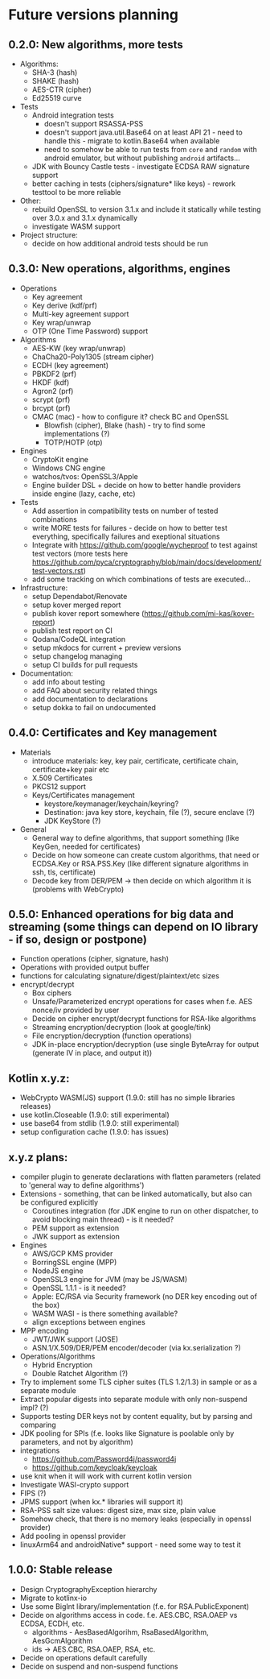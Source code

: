 # Future versions planning

## 0.2.0: New algorithms, more tests

* Algorithms:
    * SHA-3 (hash)
    * SHAKE (hash)
    * AES-CTR (cipher)
    * Ed25519 curve
* Tests
    * Android integration tests
        * doesn't support RSASSA-PSS
        * doesn't support java.util.Base64 on at least API 21 - need to handle this - migrate to kotlin.Base64 when available
        * need to somehow be able to run tests from `core` and `random` with android emulator,
          but without publishing `android` artifacts...
    * JDK with Bouncy Castle tests - investigate ECDSA RAW signature support
    * better caching in tests (ciphers/signature* like keys) - rework testtool to be more reliable
* Other:
    * rebuild OpenSSL to version 3.1.x and include it statically while testing over 3.0.x and 3.1.x dynamically
    * investigate WASM support
* Project structure:
    * decide on how additional android tests should be run

## 0.3.0: New operations, algorithms, engines

* Operations
    * Key agreement
    * Key derive (kdf/prf)
    * Multi-key agreement support
    * Key wrap/unwrap
    * OTP (One Time Password) support
* Algorithms
    * AES-KW (key wrap/unwrap)
    * ChaCha20-Poly1305 (stream cipher)
    * ECDH (key agreement)
    * PBKDF2 (prf)
    * HKDF (kdf)
    * Agron2 (prf)
    * scrypt (prf)
    * brcypt (prf)
    * CMAC (mac) - how to configure it? check BC and OpenSSL
        * Blowfish (cipher), Blake (hash) - try to find some implementations (?)
        * TOTP/HOTP (otp)
* Engines
    * CryptoKit engine
    * Windows CNG engine
    * watchos/tvos: OpenSSL3/Apple
    * Engine builder DSL + decide on how to better handle providers inside engine (lazy, cache, etc)
* Tests
    * Add assertion in compatibility tests on number of tested combinations
    * write MORE tests for failures - decide on how to better test everything, specifically failures and exeptional situations
    * Integrate with https://github.com/google/wycheproof to test against test vectors
      (more tests here https://github.com/pyca/cryptography/blob/main/docs/development/test-vectors.rst)
  * add some tracking on which combinations of tests are executed...
* Infrastructure:
    * setup Dependabot/Renovate
    * setup kover merged report
    * publish kover report somewhere (https://github.com/mi-kas/kover-report)
    * publish test report on CI
    * Qodana/CodeQL integration
    * setup mkdocs for current + preview versions
    * setup changelog managing
    * setup CI builds for pull requests
* Documentation:
    * add info about testing
    * add FAQ about security related things
    * add documentation to declarations
    * setup dokka to fail on undocumented

## 0.4.0: Certificates and Key management

* Materials
    * introduce materials: key, key pair, certificate, certificate chain, certificate+key pair etc
    * X.509 Certificates
    * PKCS12 support
    * Keys/Certificates management
        * keystore/keymanager/keychain/keyring?
        * Destination: java key store, keychain, file (?), secure enclave (?)
        * JDK KeyStore (?)
* General
    * General way to define algorithms, that support something (like KeyGen, needed for certificates)
    * Decide on how someone can create custom algorithms, that need or ECDSA.Key or RSA.PSS.Key
      (like different signature algorithms in ssh, tls, certificate)
    * Decode key from DER/PEM -> then decide on which algorithm it is (problems with WebCrypto)

## 0.5.0: Enhanced operations for big data and streaming (some things can depend on IO library - if so, design or postpone)

* Function operations (cipher, signature, hash)
* Operations with provided output buffer
* functions for calculating signature/digest/plaintext/etc sizes
* encrypt/decrypt
    * Box ciphers
    * Unsafe/Parameterized encrypt operations for cases when f.e. AES nonce/iv provided by user
    * Decide on cipher encrypt/decrypt functions for RSA-like algorithms
    * Streaming encryption/decryption (look at google/tink)
    * File encryption/decryption (function operations)
    * JDK in-place encryption/decryption (use single ByteArray for output (generate IV in place, and output it))

## Kotlin x.y.z:

* WebCrypto WASM(JS) support (1.9.0: still has no simple libraries releases)
* use kotlin.Closeable (1.9.0: still experimental)
* use base64 from stdlib (1.9.0: still experimental)
* setup configuration cache (1.9.0: has issues)

## x.y.z plans:

* compiler plugin to generate declarations with flatten parameters (related to 'general way to define algorithms')
* Extensions - something, that can be linked automatically, but also can be configured explicitly
    * Coroutines integration (for JDK engine to run on other dispatcher, to avoid blocking main thread) - is it needed?
    * PEM support as extension
    * JWK support as extension
* Engines
    * AWS/GCP KMS provider
    * BorringSSL engine (MPP)
    * NodeJS engine
    * OpenSSL3 engine for JVM (may be JS/WASM)
    * OpenSSL 1.1.1 - is it needed?
    * Apple: EC/RSA via Security framework (no DER key encoding out of the box)
    * WASM WASI - is there something available?
    * align exceptions between engines
* MPP encoding
    * JWT/JWK support (JOSE)
    * ASN.1/X.509/DER/PEM encoder/decoder (via kx.serialization ?)
* Operations/Algorithms
    * Hybrid Encryption
    * Double Ratchet Algorithm (?)
* Try to implement some TLS cipher suites (TLS 1.2/1.3) in sample or as a separate module
* Extract popular digests into separate module with only non-suspend impl? (?)
* Supports testing DER keys not by content equality, but by parsing and comparing
* JDK pooling for SPIs (f.e. looks like Signature is poolable only by parameters, and not by algorithm)
* integrations
    * https://github.com/Password4j/password4j
    * https://github.com/keycloak/keycloak
* use knit when it will work with current kotlin version
* Investigate WASI-crypto support
* FIPS (?)
* JPMS support (when kx.* libraries will support it)
* RSA-PSS salt size values: digest size, max size, plain value
* Somehow check, that there is no memory leaks (especially in openssl provider)
* Add pooling in openssl provider
* linuxArm64 and androidNative* support - need some way to test it

## 1.0.0: Stable release

* Design CryptographyException hierarchy
* Migrate to kotlinx-io
* Use some BigInt library/implementation (f.e. for RSA.PublicExponent)
* Decide on algorithms access in code. f.e. AES.CBC, RSA.OAEP vs ECDSA, ECDH, etc.
    * algorithms - AesBasedAlgorihm, RsaBasedAlgorithm, AesGcmAlgorithm
    * ids -> AES.CBC, RSA.OAEP, RSA, etc.
* Decide on operations default carefully
* Decide on suspend and non-suspend functions
